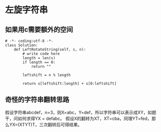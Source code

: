 # 左旋字符串

## 如果用c需要额外的空间
```
# -*- coding:utf-8 -*-
class Solution:
    def LeftRotateString(self, s, n):
        # write code here
        length = len(s)
        if length == 0:
            return ""
            
        leftshift = n % length
        
        return s[leftshift:length] + s[0:leftshift]
```

## 奇怪的字符串翻转思路


假设字符串abcdef，n=3，则X=abc，Y=def，所以字符串可以表示成XY，如题干，问如何求得YX = defabc。
假设X的翻转为XT，XT=cba，同理YT=fed，那么YX=(XTYT)T，三次翻转后可得结果。